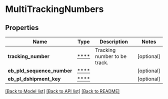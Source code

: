 # MultiTrackingNumbers

## Properties
Name | Type | Description | Notes
------------ | ------------- | ------------- | -------------
**tracking_number** | [****](.md) | Tracking number to be track. | [optional] 
**eb_pld_sequence_number** | [****](.md) |  | [optional] 
**eb_pl_dshipment_key** | [****](.md) |  | [optional] 

[[Back to Model list]](../../README.md#documentation-for-models) [[Back to API list]](../../README.md#documentation-for-api-endpoints) [[Back to README]](../../README.md)

